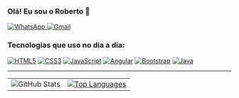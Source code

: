 ### Olá! Eu sou o Roberto 🤚

<div align="left">
  <a href="https://wa.me/5511962060007" target="_blank">
    <img src="https://img.shields.io/badge/WhatsApp-25D366?style=flat&logo=whatsapp&logoColor=white" alt="WhatsApp">
  </a>
  <a href="mailto:robertoamatoz@gmail.com" target="_blank">
    <img src="https://img.shields.io/badge/Gmail-EA4335?style=flat&logo=gmail&logoColor=white" alt="Gmail">
  </a>
</div>

### Tecnologias que uso no dia a dia:

[![HTML5](https://img.shields.io/badge/HTML5-E34F26?style=flat&logo=html5&logoColor=white)]()
[![CSS3](https://img.shields.io/badge/CSS3-563D7C?style=flat&logo=css3&logoColor=white)]()
[![JavaScript](https://img.shields.io/badge/JavaScript-F7DF1E?style=flat&logo=javascript&logoColor=black)]()
[![Angular](https://img.shields.io/badge/Angular-DD0031?style=flat&logo=angular&logoColor=white)]()
[![Bootstrap](https://img.shields.io/badge/Bootstrap-7952B3?style=flat&logo=bootstrap&logoColor=white)]()
[![Java](https://img.shields.io/badge/Java-ED8B00?style=flat&logo=openjdk&logoColor=white)]()

---

<div align="center">
  <table>
    <tr>
      <td>
        <img src="https://github-readme-stats.vercel.app/api?username=robertoamato&show_icons=true&theme=synthwave" alt="GitHub Stats">
      </td>
      <td>
        <a href="https://github.com/anuraghazra/github-readme-stats">
          <img src="https://github-readme-stats.vercel.app/api/top-langs/?username=robertoamato&layout=donut" alt="Top Languages">
        </a>
      </td>
    </tr>
  </table>
</div>









